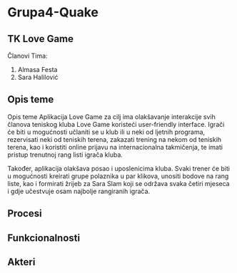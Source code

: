 ﻿# Grupa4-Quake
## TK Love Game

Članovi Tima:
1. Almasa Festa
2. Sara Halilović

## Opis teme

Opis teme
Aplikacija Love Game za cilj ima olakšavanje interakcije svih članova teniskog kluba Love Game koristeći user-friendly
interface. Igrači će biti u mogućnosti učlaniti se u klub ili u neki od ljetnih programa, rezervisati neki od teniskih 
terena, zakazati trening na nekom od teniskih terena, kao i  koristiti online prijavu na internacionalna takmičenja, 
te imati pristup trenutnoj rang listi igrača kluba. 

Također, aplikacija olakšava posao i uposlenicima kluba. Svaki trener će biti u mogućnosti kreirati grupe polaznika u 
par klikova, unositi bodove na rang liste, kao i formirati žrijeb za Sara Slam koji se održava svaka četiri mjeseca i 
gdje učestvuje osam najbolje rangiranih igrača.
## Procesi
## Funkcionalnosti
## Akteri


